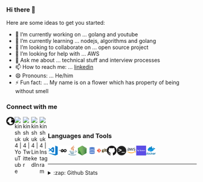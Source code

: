 ### Hi there 👋

Here are some ideas to get you started:

- 🔭 I’m currently working on ... golang and youtube
- 🌱 I’m currently learning ... nodejs, algorithms and golang
- 👯 I’m looking to collaborate on ... open source project
- 🤔 I’m looking for help with ... AWS
- 💬 Ask me about ... technical stuff and interview processes
- 📫 How to reach me: ... [linkedin](https://www.linkedin.com/in/kinshuk-chandra/)
- 😄 Pronouns: ... He/him
- ⚡ Fun fact: ... My name is on a flower which has property of being without smell

### Connect with me

[<img align="left" alt="k5kc.com" width="22px" src="https://raw.githubusercontent.com/iconic/open-iconic/master/svg/globe.svg" />][website]
[<img align="left" alt="kinshuk4 | YouTube" width="22px" src="https://cdn.jsdelivr.net/npm/simple-icons@v3/icons/youtube.svg" />][youtube]
[<img align="left" alt="kinshuk4 | Twitter" width="22px" src="https://cdn.jsdelivr.net/npm/simple-icons@v3/icons/twitter.svg" />][twitter]
[<img align="left" alt="kinshuk4 | LinkedIn" width="22px" src="https://cdn.jsdelivr.net/npm/simple-icons@v3/icons/linkedin.svg" />][linkedin]
[<img align="left" alt="kinshuk4 | Instagram" width="22px" src="https://cdn.jsdelivr.net/npm/simple-icons@v3/icons/instagram.svg" />][instagram]

<br />

### Languages and Tools

[<img align="left" alt="Visual Studio Code" width="26px" src="https://raw.githubusercontent.com/github/explore/80688e429a7d4ef2fca1e82350fe8e3517d3494d/topics/visual-studio-code/visual-studio-code.png" />][empty]
[<img align="left" alt="Sass" width="26px" src="https://raw.githubusercontent.com/github/explore/80688e429a7d4ef2fca1e82350fe8e3517d3494d/topics/go/go.png" />][empty]
[<img align="left" alt="GraphQL" width="26px" src="https://raw.githubusercontent.com/github/explore/80688e429a7d4ef2fca1e82350fe8e3517d3494d/topics/java/java.png" />][empty]
[<img align="left" alt="Node.js" width="26px" src="https://raw.githubusercontent.com/github/explore/80688e429a7d4ef2fca1e82350fe8e3517d3494d/topics/nodejs/nodejs.png" />][empty]
[<img align="left" alt="SQL" width="26px" src="https://raw.githubusercontent.com/github/explore/80688e429a7d4ef2fca1e82350fe8e3517d3494d/topics/sql/sql.png" />][empty]
[<img align="left" alt="Git" width="26px" src="https://raw.githubusercontent.com/github/explore/80688e429a7d4ef2fca1e82350fe8e3517d3494d/topics/git/git.png" />][empty]
[<img align="left" alt="GitHub" width="26px" src="https://raw.githubusercontent.com/github/explore/78df643247d429f6cc873026c0622819ad797942/topics/github/github.png" />][empty]
[<img align="left" alt="Terminal" width="26px" src="https://raw.githubusercontent.com/github/explore/80688e429a7d4ef2fca1e82350fe8e3517d3494d/topics/terminal/terminal.png" />][empty]
[<img align="left" alt="Terminal" width="26px" src="https://raw.githubusercontent.com/github/explore/80688e429a7d4ef2fca1e82350fe8e3517d3494d/topics/aws/aws.png" />][empty]
[<img align="left" alt="Terminal" width="26px" src="https://raw.githubusercontent.com/github/explore/80688e429a7d4ef2fca1e82350fe8e3517d3494d/topics/terraform/terraform.png" />][empty]
[<img align="left" alt="Terminal" width="26px" src="https://raw.githubusercontent.com/github/explore/80688e429a7d4ef2fca1e82350fe8e3517d3494d/topics/docker/docker.png" />][empty]

<br />
<br />

----

<details>
    <summary>:zap: Github Stats</summary>
    <img align="center" alt="kinshuk4's Github Stats" src="https://github-readme-stats.vercel.app/api/?username=kinshuk4&show_icons=true&hide_border=true&e&theme=radical" alt="github stats"/>
    <br/>
    <img align="center" alt="kinshuk4's visitor badge" src="https://visitor-badge.laobi.icu/badge?page_id=kinshuk4.kinshuk4"/>
</details>

[website]: https://k5kc.com
[twitter]: https://twitter.com/kinshuk4
[youtube]: https://www.youtube.com/channel/UC5qZdx9pQ9Z8KdcLRU_3PGA/featured?disable_polymer=1
[instagram]: https://www.instagram.com/kinshuk4/
[linkedin]: https://www.linkedin.com/in/kinshuk-chandra
[empty]: https://k5kc.com